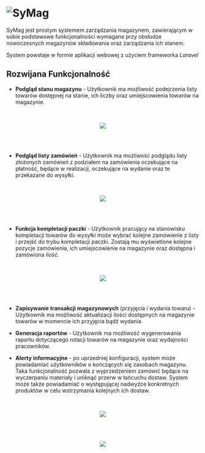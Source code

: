 # ![SyMag](https://image.ibb.co/enHDsq/SyMag.jpg)
SyMag jest prostym systemem zarządzania magazynem, zawierającym w sobie podstawowe funkcjonalności wymagane przy obsłudze nowoczesnych magazynów składowania oraz zarządzania ich stanem.

System powstaje w formie aplikacji webowej z użyciem frameworka _Laravel_

## Rozwijana Funkcjonalność
- __Podgląd stanu magazynu__ - Użytkownik ma możliwość podejrzenia listy towarów dostępnej na stanie, ich liczby oraz umiejscowienia towarów na magazynie.

</br>
<p align="center">
<img src="https://i.ibb.co/pw81H16/Zrzut-ekranu-z-2018-12-05-20-44-30.png">
</p>
</br></br>

- __Podgląd listy zamówień__ - Użytkownik ma możliwość podglądu listy złożonych zamówień z podziałem na zamówienia oczekujące na płatność, będące w realizacji, oczekujące na wydanie oraz te przekazane do wysyłki.

</br>
<p align="center">
<img src="https://i.ibb.co/m8WLs2K/test.jpg">
</p>
</br></br>

- __Funkcja kompletacji paczki__ - Użytkownik pracujący na stanowisku kompletacji towarów do wysyłki może wybrać kolejne zamówienie z listy i przejść do trybu kompletacji paczki. Zostają mu wyświetlone kolejne pozycje zamówienia, ich umiejscowienie na magazynie oraz dostępna i zamówiona ilość.

</br>
<p align="center">
<img src="https://i.ibb.co/3TCLq6R/Zrzut-ekranu-z-2018-12-10-17-19-47.png">
</p>
</br></br>

- __Zapisywanie transakcji magazynowych__ (przyjęcia i wydania towaru) - Użytkownik ma możliwość aktualizacji ilości dostępnych na magazynie towarów w momencie ich przyjęcia bądź wydania.

- __Generacja raportów__ - Użytkownik ma możliwość wygenerowania raportu dotyczącego rotacji towarów na magazynie oraz wydajności pracowników.

- __Alerty informacyjne__ - po uprzedniej konfiguracji, system może powiadamiać użytkowników o kończących się zasobach magazynu. Taka funkcjonalność pozwala z wyprzedzeniem zamówić będące na wyczerpaniu materiały i uniknąć przerw w łańcuchu dostaw. System może także powiadamiać o występującej nadwyżce konkretnych produktów w celu wstrzymania kolejnych ich dostaw.

</br>
<p align="center">
<img src="https://i.ibb.co/5kJj7ST/Zrzut-ekranu-z-2019-01-05-01-25-58.png">
</p>
</br></br>
<p align="center">
<img src="https://i.ibb.co/PYQrvkG/Zrzut-ekranu-z-2019-01-05-01-31-19.png">
</p>
</br></br>
